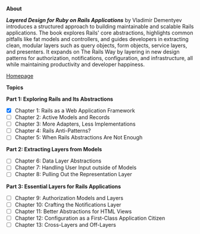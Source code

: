 **About**

**_Layered Design for Ruby on Rails Applications_** by Vladimir Dementyev introduces a structured approach to building maintainable and scalable Rails applications. The book explores Rails' core abstractions, highlights common pitfalls like fat models and controllers, and guides developers in extracting clean, modular layers such as query objects, form objects, service layers, and presenters. It expands on The Rails Way by layering in new design patterns for authorization, notifications, configuration, and infrastructure, all while maintaining productivity and developer happiness.

[Homepage](https://www.packtpub.com/en-br/product/layered-design-for-ruby-on-rails-applications-9781801812436)

**Topics**

**Part 1: Exploring Rails and Its Abstractions**
- [x] Chapter 1: Rails as a Web Application Framework
- [ ] Chapter 2: Active Models and Records
- [ ] Chapter 3: More Adapters, Less Implementations
- [ ] Chapter 4: Rails Anti-Patterns?
- [ ] Chapter 5: When Rails Abstractions Are Not Enough

**Part 2: Extracting Layers from Models**
- [ ] Chapter 6: Data Layer Abstractions
- [ ] Chapter 7: Handling User Input outside of Models
- [ ] Chapter 8: Pulling Out the Representation Layer

**Part 3: Essential Layers for Rails Applications**
- [ ] Chapter 9: Authorization Models and Layers
- [ ] Chapter 10: Crafting the Notifications Layer
- [ ] Chapter 11: Better Abstractions for HTML Views
- [ ] Chapter 12: Configuration as a First-Class Application Citizen
- [ ] Chapter 13: Cross-Layers and Off-Layers
